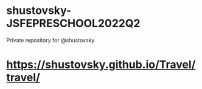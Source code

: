 # shustovsky-JSFEPRESCHOOL2022Q2
Private repository for @shustovsky
# https://shustovsky.github.io/Travel/travel/
